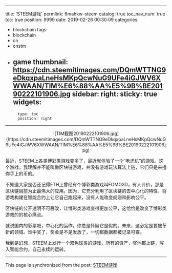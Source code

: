 
---
title: 'STEEM游戏'
permlink: 6mahkw-steem
catalog: true
toc_nav_num: true
toc: true
position: 9999
date: 2019-02-26 00:30:09
categories:
- blockchain
tags:
- blockchain
- cn
- cnstm
- game
thumbnail: https://cdn.steemitimages.com/DQmWTTNG9eDkqxpaLneHsMKpQcwNuG9UFe4iGJWV6XWWAAN/TIM%E6%88%AA%E5%9B%BE20190222101906.jpg
sidebar:
    right:
        sticky: true
widgets:
    -
        type: toc
        position: right
---


<center>![TIM截图20190222101906.jpg](https://cdn.steemitimages.com/DQmWTTNG9eDkqxpaLneHsMKpQcwNuG9UFe4iGJWV6XWWAAN/TIM%E6%88%AA%E5%9B%BE20190222101906.jpg)</center>

最近，STEEM上各类博彩类游戏变多了，最近就体验了一个“老虎机”的游戏。这个游戏，我理解并不能叫做区块链游戏，并没有游戏玩法算法上链，它们只是来撸你手上的币的。

不知道大家是否还记得ETH上曾经有个博彩类游戏叫FOMO3D，有人评价，那是区块链目前为止最伟大的应用。因为，它充分利用了区块链的去中心化的特性，将游戏构建在智能合约上让它自己跑起来，没有人能改变规则和影响公平。

区块链的公开透明不可篡改，让博彩类游戏变得更加公平，这恰恰是改变了博彩类游戏的的核心痛点。

就说国内的彩票吧，中心化的运作，你总是怀疑它是假的。未来，这必定是要被革新的领域。谁中奖了，奖金是不是发放了，一切都数据都被记录可查。

我到是幻想，STEEM上发行一个双色球类的游戏，所有的资产，奖池都上链，写入智能合约，自己永续的运转。

- - -

This page is synchronized from the post: [STEEM游戏](https://steemit.com/@yellowbird/6mahkw-steem)
